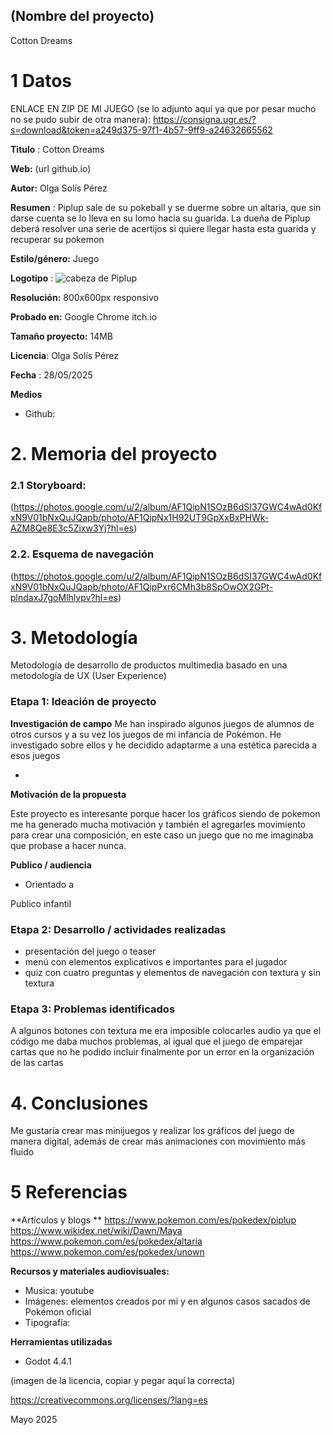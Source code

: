 ## (Nombre del proyecto)

Cotton Dreams



# 1 Datos 

ENLACE EN ZIP DE MI JUEGO (se lo adjunto aquí ya que por pesar mucho no se pudo subir de otra manera):
 https://consigna.ugr.es/?s=download&token=a249d375-97f1-4b57-9ff9-a24632665562

**Titulo** : Cotton Dreams

**Web:**   (url github.io)

**Autor:**  Olga Solís Pérez

**Resumen** : Piplup sale de su pokeball y se duerme sobre un altaria, que sin darse cuenta se lo lleva en su lomo hacia su guarida. La dueña de Piplup deberá resolver una serie de acertijos si quiere llegar hasta esta guarida y recuperar su pokemon

**Estilo/género:** Juego 

**Logotipo** : ![cabeza de Piplup](https://photos.app.goo.gl/br6GnnQCNiuUGkxn6)



**Resolución:** 800x600px responsivo

**Probado en:**   Google Chrome itch.io

**Tamaño proyecto:** 14MB 

**Licencia**: Olga Solís Pérez

**Fecha** : 28/05/2025

**Medios** 

- Github:




# 2. Memoria del proyecto 

### 2.1 Storyboard:
(https://photos.google.com/u/2/album/AF1QipN1SOzB6dSI37GWC4wAd0KfxN9V01bNxQuJQapb/photo/AF1QipNx1H92UT9GpXxBxPHWk-AZM8Qe8E3c5Zixw3Yj?hl=es)







### 2.2. Esquema de navegación 

(https://photos.google.com/u/2/album/AF1QipN1SOzB6dSI37GWC4wAd0KfxN9V01bNxQuJQapb/photo/AF1QipPxr6CMh3b8SpOwOX2GPt-plndaxJ7goMlhlvpv?hl=es)








# 3. Metodología

Metodología de desarrollo de productos multimedia basado en una metodología de UX (User Experience)



### Etapa 1: Ideación de proyecto

**Investigación de campo** Me han inspirado algunos juegos de alumnos de otros cursos y a su vez los juegos de mi infancia de Pokémon. He investigado sobre ellos y he decidido adaptarme a una estética parecida a esos juegos

- 



**Motivación de la propuesta** 

Este  proyecto es interesante porque hacer los gráficos siendo de pokemon me ha generado mucha motivación y también el agregarles movimiento para crear una composición, en este caso un juego que no me imaginaba que probase a hacer nunca.



**Publico / audiencia**

- Orientado a 

Publico infantil



### Etapa 2: Desarrollo / actividades realizadas



- presentación del juego o teaser
- menú con elementos explicativos e importantes para el jugador 
- quiz con cuatro preguntas y elementos de navegación con textura y sin textura





### Etapa 3: Problemas identificados

A algunos botones con textura me era imposible colocarles audio ya que el código me daba muchos problemas, al igual que el juego de emparejar cartas que no he podido incluir finalmente por un error en la organización de las cartas



# 4. Conclusiones 


Me gustaría crear mas minijuegos y realizar los gráficos del juego de manera digital, además de crear más animaciones con movimiento más fluido






# 5 Referencias 

**Artículos y blogs ** 
https://www.pokemon.com/es/pokedex/piplup
https://www.wikidex.net/wiki/Dawn/Maya
https://www.pokemon.com/es/pokedex/altaria
https://www.pokemon.com/es/pokedex/unown

**Recursos y materiales audiovisuales:**

* Musica:  youtube
* Imágenes:  elementos creados por mi y en algunos casos sacados de Pokémon oficial
* Tipografía:

**Herramientas utilizadas**

- Godot 4.4.1




(imagen de la licencia, copiar y pegar aquí la correcta)

https://creativecommons.org/licenses/?lang=es

Mayo 2025
















